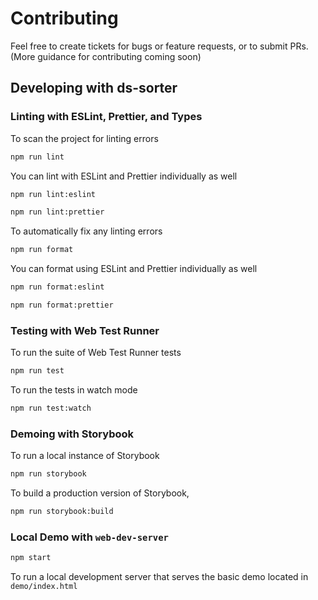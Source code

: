 # Contributing
Feel free to create tickets for bugs or feature requests, or to submit PRs. (More guidance for contributing coming soon)

## Developing with ds-sorter

### Linting with ESLint, Prettier, and Types
To scan the project for linting errors
```bash
npm run lint
```

You can lint with ESLint and Prettier individually as well
```bash
npm run lint:eslint
```
```bash
npm run lint:prettier
```

To automatically fix any linting errors
```bash
npm run format
```

You can format using ESLint and Prettier individually as well
```bash
npm run format:eslint
```
```bash
npm run format:prettier
```

### Testing with Web Test Runner
To run the suite of Web Test Runner tests
```bash
npm run test
```

To run the tests in watch mode

```bash
npm run test:watch
```

### Demoing with Storybook
To run a local instance of Storybook
```bash
npm run storybook
```

To build a production version of Storybook,
```bash
npm run storybook:build
```

### Local Demo with `web-dev-server`
```bash
npm start
```
To run a local development server that serves the basic demo located in `demo/index.html`

